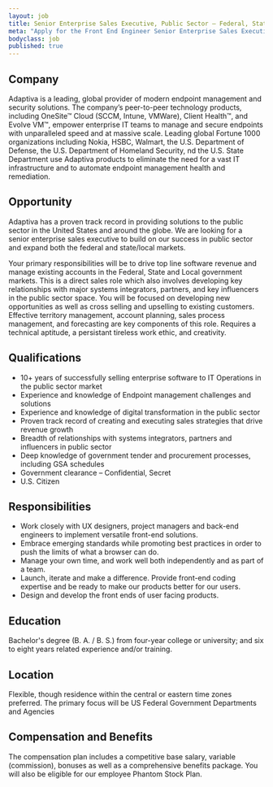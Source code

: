 ```yaml
---
layout: job
title: Senior Enterprise Sales Executive, Public Sector – Federal, State and Local U.S.A
meta: "Apply for the Front End Engineer Senior Enterprise Sales Executive"
bodyclass: job
published: true
---
```

## Company
Adaptiva is a leading, global provider of modern endpoint management and security solutions. The company’s peer-to-peer technology products, including OneSite™ Cloud (SCCM, Intune, VMWare), Client Health™, and Evolve VM™, empower enterprise IT teams to manage and secure endpoints with unparalleled speed and at massive scale. Leading global Fortune 1000 organizations  including Nokia, HSBC,  Walmart, the U.S. Department of Defense, the U.S. Department of Homeland Security, nd the U.S. State Department use Adaptiva products to eliminate the need for a vast IT infrastructure and to automate endpoint management health and remediation.

## Opportunity
Adaptiva has a proven track record in providing solutions to the public sector in the United States and around the globe.  We are looking for a senior enterprise sales executive to build on our success in public sector and expand both the federal and state/local markets.

Your primary responsibilities will be to drive top line software revenue and manage existing accounts in the Federal, State and Local government markets.  This is a direct sales role which also involves developing key relationships with major systems integrators, partners, and key influencers in the public sector space.   You will be focused on developing new opportunities as well as cross selling and upselling to existing customers.  Effective territory management, account planning, sales process management, and forecasting are key components of this role.  Requires a technical aptitude, a persistant tireless work ethic, and creativity.

## Qualifications
* 10+ years of successfully selling enterprise software to IT Operations in the public sector market
* Experience and knowledge of Endpoint management challenges and solutions
* Experience and knowledge of digital transformation in the public sector
* Proven track record of creating and executing sales strategies that drive revenue growth
* Breadth of relationships with systems integrators, partners and influencers in public sector
* Deep knowledge of government tender and procurement processes, including GSA schedules
* Government clearance – Confidential, Secret
* U.S. Citizen

## Responsibilities
* Work closely with UX designers, project managers and back-end engineers to implement versatile front-end solutions.
* Embrace emerging standards while promoting best practices in order to push the limits of what a browser can do.
* Manage your own time, and work well both independently and as part of a team.
* Launch, iterate and make a difference. Provide front-end coding expertise and be ready to make our products better for our users.
* Design and develop the front ends of user facing products.

## Education
Bachelor's degree (B. A. / B. S.) from four-year college or university; and six to eight years related experience and/or training.

## Location
Flexible, though residence within the central or eastern time zones preferred.  The primary focus will be US Federal Government Departments and Agencies

## Compensation and Benefits
The compensation plan includes a competitive base salary, variable (commission), bonuses as well as a comprehensive benefits package.  You will also be eligible for our employee Phantom Stock Plan.
 
